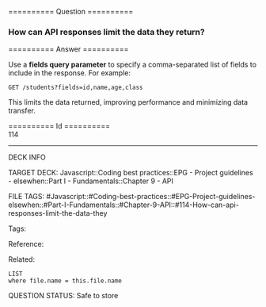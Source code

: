 ========== Question ==========  

### How can API responses limit the data they return?  

========== Answer ==========  

Use a **fields query parameter** to specify a comma-separated list of fields to include in the response. For example:

```
GET /students?fields=id,name,age,class
```

This limits the data returned, improving performance and minimizing data transfer.

========== Id ==========  
114

---

DECK INFO

TARGET DECK: Javascript::Coding best practices::EPG - Project guidelines - elsewhen::Part I - Fundamentals::Chapter 9 - API

FILE TAGS: #Javascript::#Coding-best-practices::#EPG-Project-guidelines-elsewhen::#Part-I-Fundamentals::#Chapter-9-API::#114-How-can-api-responses-limit-the-data-they

Tags:

Reference:

Related:

```dataview
LIST
where file.name = this.file.name
```

QUESTION STATUS: Safe to store
